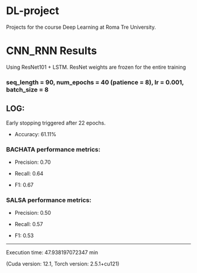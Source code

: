 # DL-project
Projects for the course Deep Learning at Roma Tre University.

# CNN_RNN Results
Using ResNet101 + LSTM. ResNet weights are frozen for the entire training
### seq_length = 90, num_epochs = 40 (patience = 8), lr = 0.001, batch_size = 8
## LOG:
Early stopping triggered after 22 epochs.

- Accuracy: 61.11%

### BACHATA performance metrics:

- Precision: 0.70

- Recall: 0.64

- F1: 0.67


### SALSA performance metrics:

- Precision: 0.50

- Recall: 0.57

- F1: 0.53
---
Execution time: 47.938197072347 min

(Cuda version: 12.1, Torch version: 2.5.1+cu121)